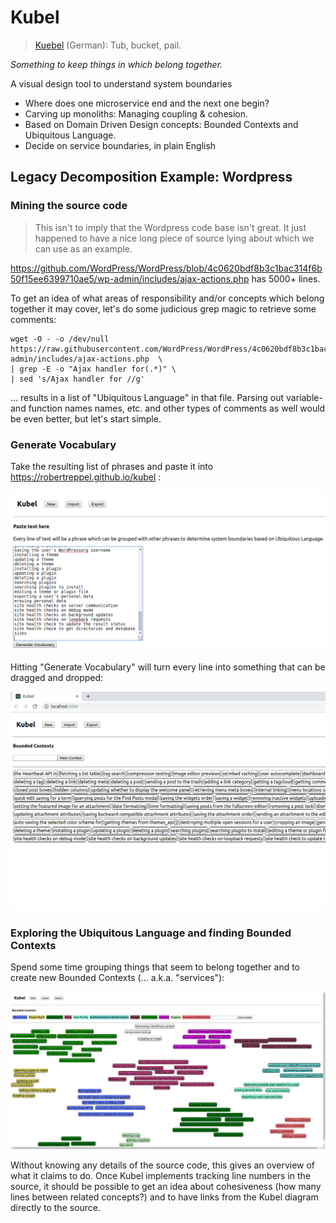 # Kubel

> [Kuebel](https://translate.google.com/#view=home&op=translate&sl=de&tl=en&text=Kuebel) (German): Tub, bucket, pail. 

_Something to keep things in which belong together._

A visual design tool to understand system boundaries

- Where does one microservice end and the next one begin?
- Carving up monoliths: Managing coupling & cohesion.
- Based on Domain Driven Design concepts: Bounded Contexts and Ubiquitous Language.
- Decide on service boundaries, in plain English

## Legacy Decomposition Example: Wordpress

### Mining the source code

> This isn't to imply that the Wordpress code base isn't great. It just happened to have a nice long piece of source lying about which we can use as an example.

https://github.com/WordPress/WordPress/blob/4c0620bdf8b3c1bac314f6b50f15ee6399710ae5/wp-admin/includes/ajax-actions.php has 5000+ lines.

To get an idea of what areas of responsibility and/or concepts which belong together it may cover, let's do some judicious grep magic to retrieve some comments:

```
wget -O - -o /dev/null  https://raw.githubusercontent.com/WordPress/WordPress/4c0620bdf8b3c1bac314f6b50f15ee6399710ae5/wp-admin/includes/ajax-actions.php  \
| grep -E -o "Ajax handler for(.*)" \
| sed 's/Ajax handler for //g'

```

... results in a list of "Ubiquitous Language" in that file. Parsing out variable- and function names names, etc. and other types of comments as well would be even better, but let's start simple.

### Generate Vocabulary

Take the resulting list of phrases and paste it into https://robertreppel.github.io/kubel :

![Generate Vocabulary](pictures/generate-vocabulary-page.png "Generate Vocabulary")

Hitting "Generate Vocabulary" will turn every line into something that can be dragged and dropped:

![Unclassified Vocabulary](pictures/unclassified-vocabulary.png "Unclassified Vocabulary")

### Exploring the Ubiquitous Language and finding Bounded Contexts

Spend some time grouping things that seem to belong together and to create new Bounded Contexts (... a.k.a. "services"):

![Classified Vocabulary](pictures/classified-vocabulary.png "Classified Vocabulary")

Without knowing any details of the source code, this gives an overview of what it claims to do. Once Kubel implements tracking line numbers in the source, it should be possible to get an idea about cohesiveness (how many lines between related concepts?) and to have links from the Kubel diagram directly to the source.






